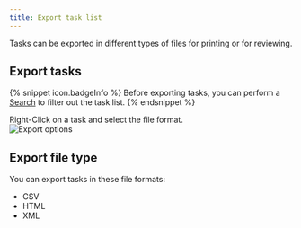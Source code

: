 ```yaml
---
title: Export task list
---
```

Tasks can be exported in different types of files for printing or for reviewing. 

## Export tasks 

{% snippet icon.badgeInfo %} 
Before exporting tasks, you can perform a [Search](/rdm/mac/commands/view/task-list/search/) to filter out the task list. 
{% endsnippet %}
 
Right-Click on a task and select the file format.  
![Export options](https://webdevolutions.azureedge.net/docs/en/rdm/mac/clip10357.png)

## Export file type 

You can export tasks in these file formats:  

* CSV 
* HTML 
* XML 
